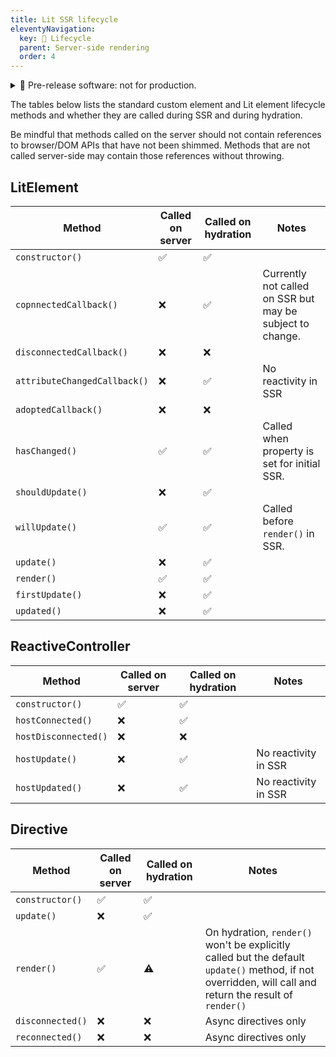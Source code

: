 ```yaml
---
title: Lit SSR lifecycle
eleventyNavigation:
  key: 🧪 Lifecycle
  parent: Server-side rendering
  order: 4
---
```


<details class="pre-release">
  <summary> 🧪 Pre-release software: not for production.</summary>
  
  Lit labs packages are published to get feedback from the wider community. This code shouldn't be used in production, but we encourage you to try it out and [file issues](https://github.com/lit/lit/issues/new/choose) for any bugs you find. For general feedback, please use the GitHub [discussion](https://github.com/lit/lit/discussions).

For more information about the Lit labs process, see [Lib Labs](/docs/libraries/labs/)

</details>

The tables below lists the standard custom element and Lit element lifecycle methods and whether they are called during SSR and during hydration.

Be mindful that methods called on the server should not contain references to browser/DOM APIs that have not been shimmed. Methods that are not called server-side may contain those references without throwing.

## LitElement
| Method | Called on server | Called on hydration | Notes |
|-|-|-|-|
| `constructor()` | ✅ | ✅ | |
| `copnnectedCallback()` | ❌ | ✅ | Currently not called on SSR but may be subject to change. |
| `disconnectedCallback()` | ❌ | ❌ | |
| `attributeChangedCallback()` | ❌ | ✅ | No reactivity in SSR |
| `adoptedCallback()` | ❌ | ❌ | |
| `hasChanged()` | ✅ | ✅ | Called when property is set for initial SSR. |
| `shouldUpdate()` | ❌ | ✅ | |
| `willUpdate()` | ✅ | ✅ | Called before `render()` in SSR. |
| `update()` | ❌ | ✅ | |
| `render()` | ✅ | ✅ | |
| `firstUpdate()` | ❌ | ✅ | |
| `updated()` | ❌ | ✅ | |

## ReactiveController
| Method | Called on server | Called on hydration | Notes |
|-|-|-|-|
| `constructor()` | ✅ | ✅ | |
| `hostConnected()` | ❌ | ✅ | |
| `hostDisconnected()` | ❌ | ❌ | |
| `hostUpdate()` | ❌ | ✅ | No reactivity in SSR |
| `hostUpdated()` | ❌ | ✅ | No reactivity in SSR |

## Directive
| Method | Called on server | Called on hydration | Notes |
|-|-|-|-|
| `constructor()` | ✅ | ✅ | |
| `update()` | ❌ | ✅ | |
| `render()` | ✅ | ⚠️ | On hydration, `render()` won't be explicitly called but the default `update()` method, if not overridden, will call and return the result of `render()` |
| `disconnected()` | ❌ | ❌ | Async directives only |
| `reconnected()` | ❌ | ❌ | Async directives only |
